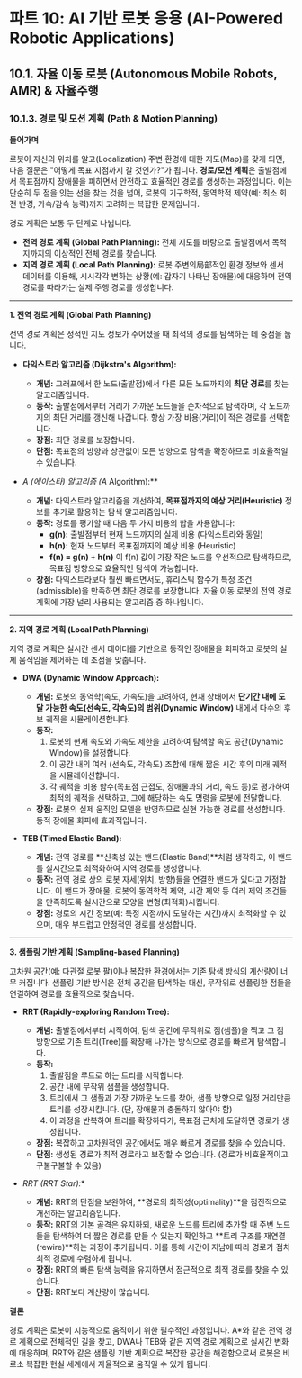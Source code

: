 # 파트 10: AI 기반 로봇 응용 (AI-Powered Robotic Applications)

## 10.1. 자율 이동 로봇 (Autonomous Mobile Robots, AMR) & 자율주행

### 10.1.3. 경로 및 모션 계획 (Path & Motion Planning)

**들어가며**

로봇이 자신의 위치를 알고(Localization) 주변 환경에 대한 지도(Map)를 갖게 되면, 다음 질문은 "어떻게 목표 지점까지 갈 것인가?"가 됩니다. **경로/모션 계획**은 출발점에서 목표점까지 장애물을 피하면서 안전하고 효율적인 경로를 생성하는 과정입니다. 이는 단순히 두 점을 잇는 선을 찾는 것을 넘어, 로봇의 기구학적, 동역학적 제약(예: 최소 회전 반경, 가속/감속 능력)까지 고려하는 복잡한 문제입니다.

경로 계획은 보통 두 단계로 나뉩니다.
- **전역 경로 계획 (Global Path Planning):** 전체 지도를 바탕으로 출발점에서 목적지까지의 이상적인 전체 경로를 찾습니다.
- **지역 경로 계획 (Local Path Planning):** 로봇 주변의局部적인 환경 정보와 센서 데이터를 이용해, 시시각각 변하는 상황(예: 갑자기 나타난 장애물)에 대응하며 전역 경로를 따라가는 실제 주행 경로를 생성합니다.

---

**1. 전역 경로 계획 (Global Path Planning)**

전역 경로 계획은 정적인 지도 정보가 주어졌을 때 최적의 경로를 탐색하는 데 중점을 둡니다.

- **다익스트라 알고리즘 (Dijkstra's Algorithm):**
  - **개념:** 그래프에서 한 노드(출발점)에서 다른 모든 노드까지의 **최단 경로**를 찾는 알고리즘입니다.
  - **동작:** 출발점에서부터 거리가 가까운 노드들을 순차적으로 탐색하며, 각 노드까지의 최단 거리를 갱신해 나갑니다. 항상 가장 비용(거리)이 적은 경로를 선택합니다.
  - **장점:** 최단 경로를 보장합니다.
  - **단점:** 목표점의 방향과 상관없이 모든 방향으로 탐색을 확장하므로 비효율적일 수 있습니다.

- **A* (에이스타) 알고리즘 (A* Algorithm):**
  - **개념:** 다익스트라 알고리즘을 개선하여, **목표점까지의 예상 거리(Heuristic)** 정보를 추가로 활용하는 탐색 알고리즘입니다.
  - **동작:** 경로를 평가할 때 다음 두 가지 비용의 합을 사용합니다:
    - **g(n):** 출발점부터 현재 노드까지의 실제 비용 (다익스트라와 동일)
    - **h(n):** 현재 노드부터 목표점까지의 예상 비용 (Heuristic)
    - **f(n) = g(n) + h(n)**
    이 f(n) 값이 가장 작은 노드를 우선적으로 탐색하므로, 목표점 방향으로 효율적인 탐색이 가능합니다.
  - **장점:** 다익스트라보다 훨씬 빠르면서도, 휴리스틱 함수가 특정 조건(admissible)을 만족하면 최단 경로를 보장합니다. 자율 이동 로봇의 전역 경로 계획에 가장 널리 사용되는 알고리즘 중 하나입니다.

---

**2. 지역 경로 계획 (Local Path Planning)**

지역 경로 계획은 실시간 센서 데이터를 기반으로 동적인 장애물을 회피하고 로봇의 실제 움직임을 제어하는 데 초점을 맞춥니다.

- **DWA (Dynamic Window Approach):**
  - **개념:** 로봇의 동역학(속도, 가속도)을 고려하여, 현재 상태에서 **단기간 내에 도달 가능한 속도(선속도, 각속도)의 범위(Dynamic Window)** 내에서 다수의 후보 궤적을 시뮬레이션합니다.
  - **동작:**
    1. 로봇의 현재 속도와 가속도 제한을 고려하여 탐색할 속도 공간(Dynamic Window)을 설정합니다.
    2. 이 공간 내의 여러 (선속도, 각속도) 조합에 대해 짧은 시간 후의 미래 궤적을 시뮬레이션합니다.
    3. 각 궤적을 비용 함수(목표점 근접도, 장애물과의 거리, 속도 등)로 평가하여 최적의 궤적을 선택하고, 그에 해당하는 속도 명령을 로봇에 전달합니다.
  - **장점:** 로봇의 실제 움직임 모델을 반영하므로 실현 가능한 경로를 생성합니다. 동적 장애물 회피에 효과적입니다.

- **TEB (Timed Elastic Band):**
  - **개념:** 전역 경로를 **신축성 있는 밴드(Elastic Band)**처럼 생각하고, 이 밴드를 실시간으로 최적화하여 지역 경로를 생성합니다.
  - **동작:** 전역 경로 상의 로봇 자세(위치, 방향)들을 연결한 밴드가 있다고 가정합니다. 이 밴드가 장애물, 로봇의 동역학적 제약, 시간 제약 등 여러 제약 조건들을 만족하도록 실시간으로 모양을 변형(최적화)시킵니다.
  - **장점:** 경로의 시간 정보(예: 특정 지점까지 도달하는 시간)까지 최적화할 수 있으며, 매우 부드럽고 안정적인 경로를 생성합니다.

---

**3. 샘플링 기반 계획 (Sampling-based Planning)**

고차원 공간(예: 다관절 로봇 팔)이나 복잡한 환경에서는 기존 탐색 방식의 계산량이 너무 커집니다. 샘플링 기반 방식은 전체 공간을 탐색하는 대신, 무작위로 샘플링한 점들을 연결하여 경로를 효율적으로 찾습니다.

- **RRT (Rapidly-exploring Random Tree):**
  - **개념:** 출발점에서부터 시작하여, 탐색 공간에 무작위로 점(샘플)을 찍고 그 점 방향으로 기존 트리(Tree)를 확장해 나가는 방식으로 경로를 빠르게 탐색합니다.
  - **동작:**
    1. 출발점을 루트로 하는 트리를 시작합니다.
    2. 공간 내에 무작위 샘플을 생성합니다.
    3. 트리에서 그 샘플과 가장 가까운 노드를 찾아, 샘플 방향으로 일정 거리만큼 트리를 성장시킵니다. (단, 장애물과 충돌하지 않아야 함)
    4. 이 과정을 반복하여 트리를 확장하다가, 목표점 근처에 도달하면 경로가 생성됩니다.
  - **장점:** 복잡하고 고차원적인 공간에서도 매우 빠르게 경로를 찾을 수 있습니다.
  - **단점:** 생성된 경로가 최적 경로라고 보장할 수 없습니다. (경로가 비효율적이고 구불구불할 수 있음)

- **RRT* (RRT Star):**
  - **개념:** RRT의 단점을 보완하여, **경로의 최적성(optimality)**을 점진적으로 개선하는 알고리즘입니다.
  - **동작:** RRT의 기본 골격은 유지하되, 새로운 노드를 트리에 추가할 때 주변 노드들을 탐색하여 더 짧은 경로를 만들 수 있는지 확인하고 **트리 구조를 재연결(rewire)**하는 과정이 추가됩니다. 이를 통해 시간이 지남에 따라 경로가 점차 최적 경로에 수렴하게 됩니다.
  - **장점:** RRT의 빠른 탐색 능력을 유지하면서 점근적으로 최적 경로를 찾을 수 있습니다.
  - **단점:** RRT보다 계산량이 많습니다.

**결론**

경로 계획은 로봇이 지능적으로 움직이기 위한 필수적인 과정입니다. A*와 같은 전역 경로 계획으로 전체적인 길을 찾고, DWA나 TEB와 같은 지역 경로 계획으로 실시간 변화에 대응하며, RRT와 같은 샘플링 기반 계획으로 복잡한 공간을 해결함으로써 로봇은 비로소 복잡한 현실 세계에서 자율적으로 움직일 수 있게 됩니다.
